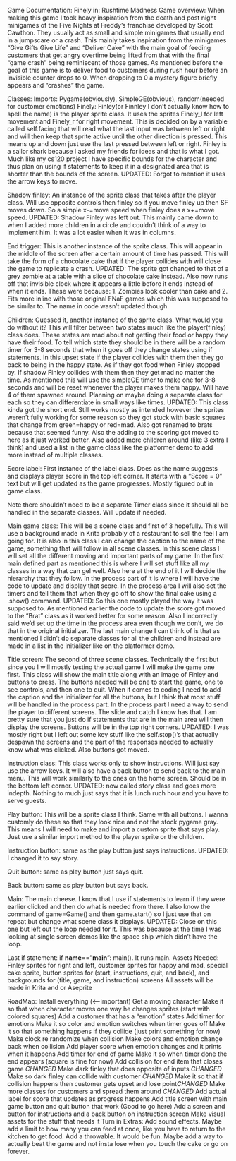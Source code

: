 Game Documentation: Finely in: Rushtime Madness 
Game overview: When making this game I took heavy inspiration from the death and post night minigames of the Five Nights at Freddy’s franchise developed by Scott Cawthon. They usually act as small and simple minigames that usually end in a jumpscare or a crash. This mainly takes inspiration from the minigames “Give Gifts Give Life” and “Deliver Cake” with the main goal of feeding customers that get angry overtime being lifted from that with the final “game crash” being reminiscent of those games. As mentioned before the goal of this game is to deliver food to customers during rush hour before an invisible counter drops to 0. When dropping to 0 a mystery figure briefly appears and “crashes” the game.

Classes:
Imports: Pygame(obviously), SimpleGE(obvious), random(needed for customer emotions)
Finely: Finley(or Finnley I don’t actually know how to spell the name) is the player sprite class. It uses the sprites Finely_l for left movement and Finely_r for right movement. This is decided on by a variable called self.facing that will read what the last input was between left or right and will then keep that sprite active until the other direction is pressed. This means up and down just use the last pressed between left or right. Finley is a sailor shark because I asked my friends for ideas and that is what I got. Much like my cs120 project I have specific bounds for the character and thus plan on using if statements to keep it in a designated area that is shorter than the bounds of the screen. UPDATED: Forgot to mention it uses the arrow keys to move.


Shadow finley: An instance of the sprite class that takes after the player class. Will use opposite controls then finley so if you move finley up then SF moves down. So a simple x-=move speed when finley does a x+=move speed. UPDATED: Shadow Finley was left out. This mainly came down to when I added more children in a circle and couldn’t think of a way to implement him. It was a lot easier when it was in columns.


End trigger: This is another instance of the sprite class. This will appear in the middle of the screen after a certain amount of time has passed. This will take the form of a chocolate cake that if the player collides with will close the game to replicate a crash. UPDATED: The sprite got changed to that of a grey zombie at a table with a slice of chocolate cake instead. Also now runs off that invisible clock where it appears a little before it ends instead of when it ends. These were because: 1. Zombies look cooler than cake and 2. Fits more inline with those original FNaF games which this was supposed to be similar to. The name in code wasn’t updated though.


Children: Guessed it, another instance of the sprite class. What would you do without it? This will filter between two states much like the player(finley) class does. These states are mad about not getting their food or happy they have their food. To tell which state they should be in there will be a random timer for 3-8 seconds that when it goes off they change states using if statements. In this upset state if the player collides with them then they go back to being in the happy state. As if they got food when Finley stopped by. If shadow Finley collides with them then they get mad no matter the time. As mentioned this will use the simpleGE timer to make one for 3-8 seconds and will be reset whenever the player makes them happy. Will have 4 of them spawned around. Planning on maybe doing a separate class for each so they can differentiate in small ways like times. UPDATED: This class kinda got the short end. Still works mostly as intended however the sprites weren’t fully working for some reason so they got stuck with basic squares that change from green=happy or red=mad. Also got renamed to brats because that seemed funny. Also the adding to the scoring got moved to here as it just worked better. Also added more children around (like 3 extra I think) and used a list in the game class like the platformer demo to add more instead of multiple classes.


Score label: First instance of the label class. Does as the name suggests and displays player score in the top left corner. It starts with a “Score = 0” text but will get updated as the game progresses. Mostly figured out in game class.


Note there shouldn’t need to be a separate Timer class since it should all be handled in the separate classes. Will update if needed.


Main game class: This will be a scene class and first of 3 hopefully. This will use a background made in Krita probably of a restaurant to sell the feel I am going for. It is also in this class I can change the caption to the name of the game, something that will follow in all scene classes. In this scene class I will set all the different moving and important parts of my game. In the first main defined part as mentioned this is where I will set stuff like all my classes in a way that can gel well. Also here at the end of it I will decide the hierarchy that they follow. In the process part of it is where I will have the code to update and display that score. In the process  area I will also set the timers and tell them that when they go off to show the final cake using a .show() command. UPDATED: So this one mostly played the way it was supposed to. As mentioned earlier the code to update the score got moved to the “Brat” class as it worked better for some reason. Also I incorrectly said we’d set up the time in the process area even though we don’t, we do that in the original initializer. The last main change I can think of is that as mentioned I didn’t do separate classes for all the children and instead are made in a list in the initializer like on the platformer demo.


Title screen: The second of three scene classes. Technically the first but since you I will mostly testing the actual game I will make the game one first. This class will show the main title along with an image of Finley and buttons to press. The buttons needed will be one to start the game, one to see controls, and then one to quit. When it comes to coding I need to add the caption and the initializer for all the buttons, but I think that most stuff will be handled in the process part. In the process part I need a way to send the player to different screens. The slide and catch I know has that. I am pretty sure that you just do if statements that are in the main area will then display the screens. Buttons will be in the top right corners. UPDATED: I was mostly right but I left out some key stuff like the self.stop()’s that actually despawn the screens and the part of the responses needed to actually know what was clicked. Also buttons got moved.


Instruction class: This class works only to show instructions. Will just say use the arrow keys. It will also have a back button to send back to the main menu. This will work similarly to the ones on the home screen. Should be in the bottom left corner. UPDATED: now called story class and goes more indepth. Nothing to much just says that it is lunch ruch hour and you have to serve guests.


Play button: This will be a sprite class I think. Same with all buttons. I wanna customly do these so that they look nice and not the stock pygame gray. This means I will need to make and import a custom sprite that says play. Just use a similar import method to the player sprite or the children.


Instruction button: same as the play button just says instructions. UPDATED: I changed it to say story.


Quit button: same as play button just says quit.


Back button: same as play button but says back.


Main: The main cheese. I know that I use if statements to learn if they were earlier clicked and then do what is needed from there. I also know the command of game=Game() and then game.start() so I just use that on repeat but change what scene class it displays. UPDATED: Close on this one but left out the loop needed for it. This was because at the time I was looking at single screen demos like the space ship which didn’t have the loop.


Last if statement: if __name__==”__main__”: main(). It runs main.
Assets Needed: Finley sprites for right and left, customer sprites for happy and mad, special cake sprite, button sprites for (start, instructions, quit, and back), and backgrounds for (title, game, and instruction) screens All assets will be made in Krita and or Aseprite

RoadMap:
Install everything (<--important)
Get a moving character
Make it so that when character moves one way he changes sprites (start with colored squares)
Add a customer that has a “emotion” states
Add timer for emotions
Make it so color and emotion switches when timer goes off
Make it so that something happens if they collide (just print something for now)
Make clock re randomize when collision
Make colors and emotion change back when collision
Add player score when emotion changes and it prints when it happens
Add timer for end of game
Make it so when timer done the end appears (square is fine for now)
Add collision for end item that closes game *CHANGED*
Make dark finley that does opposite of inputs *CHANGED*
Make so dark finley can collide with customer *CHANGED*
Make it so that if collision happens then customer gets upset and lose point*CHANGED*
Make more classes for customers and spread them around *CHANGED*
Add actual label for score that updates as progress happens
Add title screen with main game button and quit button that work (Good to go here)
Add a screen and button for instructions and a back button on instruction screen
Make visual assets for the stuff that needs it
Turn in
Extras:
Add sound effects.
Maybe add a limit to how many you can feed at once, like you have to return to the kitchen to get food. 
Add a throwable. It would be fun. 
Maybe add a way to actually beat the game and not insta lose when you touch the cake or go on forever.


